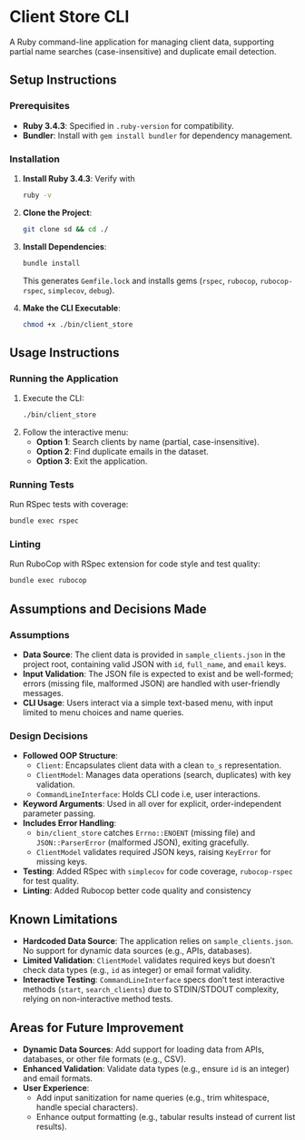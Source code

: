# Client Store CLI

A Ruby command-line application for managing client data, supporting partial name searches (case-insensitive) and duplicate email detection.

## Setup Instructions

### Prerequisites
- **Ruby 3.4.3**: Specified in `.ruby-version` for compatibility.
- **Bundler**: Install with `gem install bundler` for dependency management.

### Installation
1. **Install Ruby 3.4.3**: Verify with
   ```bash
   ruby -v
   ```

2. **Clone the Project**:
   ```bash
   git clone sd && cd ./
   ```
3. **Install Dependencies**:
   ```bash
   bundle install
   ```
   This generates `Gemfile.lock` and installs gems (`rspec`, `rubocop`, `rubocop-rspec`, `simplecov`, `debug`).

4. **Make the CLI Executable**:
   ```bash
   chmod +x ./bin/client_store
   ```

## Usage Instructions

### Running the Application
1. Execute the CLI:
   ```bash
   ./bin/client_store
   ```
2. Follow the interactive menu:
   - **Option 1**: Search clients by name (partial, case-insensitive).
   - **Option 2**: Find duplicate emails in the dataset.
   - **Option 3**: Exit the application.

### Running Tests
Run RSpec tests with coverage:
```bash
bundle exec rspec
```

### Linting
Run RuboCop with RSpec extension for code style and test quality:
```bash
bundle exec rubocop
```

## Assumptions and Decisions Made

### Assumptions
- **Data Source**: The client data is provided in `sample_clients.json` in the project root, containing valid JSON with `id`, `full_name`, and `email` keys.
- **Input Validation**: The JSON file is expected to exist and be well-formed; errors (missing file, malformed JSON) are handled with user-friendly messages.
- **CLI Usage**: Users interact via a simple text-based menu, with input limited to menu choices and name queries.

### Design Decisions
- **Followed OOP Structure**:
  - `Client`: Encapsulates client data with a clean `to_s` representation.
  - `ClientModel`: Manages data operations (search, duplicates) with key validation.
  - `CommandLineInterface`: Holds CLI code i.e, user interactions.
- **Keyword Arguments**: Used in all over for explicit, order-independent parameter passing.
- **Includes Error Handling**:
  - `bin/client_store` catches `Errno::ENOENT` (missing file) and `JSON::ParserError` (malformed JSON), exiting gracefully.
  - `ClientModel` validates required JSON keys, raising `KeyError` for missing keys.
- **Testing**: Added RSpec with `simplecov` for code coverage, `rubocop-rspec` for test quality.
- **Linting**: Added Rubocop better code quality and consistency

## Known Limitations
- **Hardcoded Data Source**: The application relies on `sample_clients.json`. No support for dynamic data sources (e.g., APIs, databases).
- **Limited Validation**: `ClientModel` validates required keys but doesn’t check data types (e.g., `id` as integer) or email format validity.
- **Interactive Testing**: `CommandLineInterface` specs don’t test interactive methods (`start`, `search_clients`) due to STDIN/STDOUT complexity, relying on non-interactive method tests.

## Areas for Future Improvement
- **Dynamic Data Sources**: Add support for loading data from APIs, databases, or other file formats (e.g., CSV).
- **Enhanced Validation**: Validate data types (e.g., ensure `id` is an integer) and email formats.
- **User Experience**:
  - Add input sanitization for name queries (e.g., trim whitespace, handle special characters).
  - Enhance output formatting (e.g., tabular results instead of current list results).
